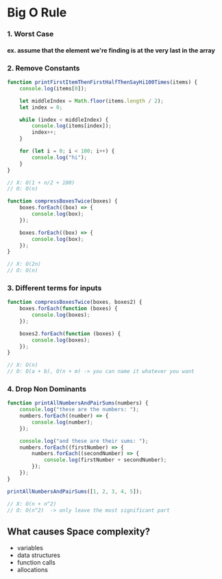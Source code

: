 # Big O Rule

### 1. Worst Case

#### ex. assume that the element we're finding is at the very last in the array

### 2. Remove Constants

```js
function printFirstItemThenFirstHalfThenSayHi100Times(items) {
    console.log(items[0]);

    let middleIndex = Math.floor(items.length / 2);
    let index = 0;

    while (index < middleIndex) {
        console.log(items[index]);
        index++;
    }

    for (let i = 0; i < 100; i++) {
        console.log("hi");
    }
}

// X: O(1 + n/2 + 100)
// O: O(n)

function compressBoxesTwice(boxes) {
    boxes.forEach((box) => {
        console.log(box);
    });

    boxes.forEach((box) => {
        console.log(box);
    });
}

// X: O(2n)
// O: O(n)
```

### 3. Different terms for inputs

```js
function compressBoxesTwice(boxes, boxes2) {
    boxes.forEach(function (boxes) {
        console.log(boxes);
    });

    boxes2.forEach(function (boxes) {
        console.log(boxes);
    });
}

// X: O(n)
// O: O(a + b), O(n + m) -> you can name it whatever you want
```

### 4. Drop Non Dominants

```js
function printAllNumbersAndPairSums(numbers) {
    console.log("these are the numbers: ");
    numbers.forEach((number) => {
        console.log(number);
    });

    console.log("and these are their sums: ");
    numbers.forEach((firstNumber) => {
        numbers.forEach((secondNumber) => {
            console.log(firstNumber + secondNumber);
        });
    });
}

printAllNumbersAndPairSums([1, 2, 3, 4, 5]);

// X: O(n + n^2)
// O: O(n^2)  -> only leave the most significant part
```

## What causes Space complexity?

-   variables
-   data structures
-   function calls
-   allocations
